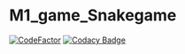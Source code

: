# M1_game_Snakegame
[![CodeFactor](https://www.codefactor.io/repository/github/konathalasushma/https-github.com-sushmakonathala-m1_snakegame_mygoal/badge)](https://www.codefactor.io/repository/github/konathalasushma/https-github.com-sushmakonathala-m1_snakegame_mygoal)
[![Codacy Badge](https://app.codacy.com/project/badge/Grade/43d622162b734ec7bede47f81306bc9c)](https://www.codacy.com/gh/konathalasushma/https-github.com-Sushmakonathala-M1_Snakegame_mygoal/dashboard?utm_source=github.com&amp;utm_medium=referral&amp;utm_content=konathalasushma/https-github.com-Sushmakonathala-M1_Snakegame_mygoal&amp;utm_campaign=Badge_Grade)
